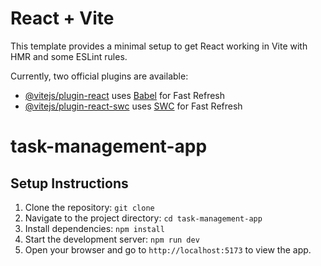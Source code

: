 # React + Vite

This template provides a minimal setup to get React working in Vite with HMR and some ESLint rules.

Currently, two official plugins are available:

- [@vitejs/plugin-react](https://github.com/vitejs/vite-plugin-react/blob/main/packages/plugin-react/README.md) uses [Babel](https://babeljs.io/) for Fast Refresh
- [@vitejs/plugin-react-swc](https://github.com/vitejs/vite-plugin-react-swc) uses [SWC](https://swc.rs/) for Fast Refresh
# task-management-app

## Setup Instructions
1. Clone the repository: `git clone `
2. Navigate to the project directory: `cd task-management-app`
3. Install dependencies: `npm install`
4. Start the development server: `npm run dev`
5. Open your browser and go to `http://localhost:5173` to view the app.